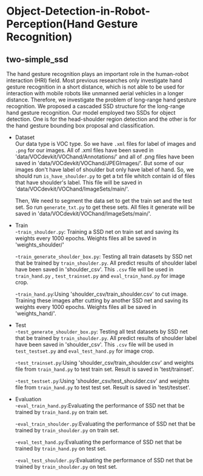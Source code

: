 # Object-Detection-in-Robot-Perception(Hand Gesture Recognition)
## two-simple_ssd  
The hand gesture recognition plays an important role in the human-robot interaction (HRI) field. Most previous researches only investigate hand gesture recognition in a short distance, which is not able to be used for interaction with mobile robots like unmanned aerial vehicles in a longer distance. Therefore, we investigate the problem of long-range hand gesture recognition. We proposed a cascaded SSD structure for the long-range hand gesture recognition. Our model employed two SSDs for object detection. One is for the head-shoulder region detection and the other is for the hand gesture bounding box proposal and classification.

* Dataset  
Our data type is VOC type. So we have `.xml` files for label of images and `.png` for our images. All of .xml files have been saved in 'data/VOCdevkit/VOChand/Annotations/' and all of .png files have been saved in 'data/VOCdevkit/VOChand/JPEGImages/'. But some of our images don't have label of shoulder but only have label of hand. So, we should run `is_have_shoulder.py` to get a txt file whitch contain id of files that have shoulder's label. This file will be saved in  'data/VOCdevkit/VOChand/ImageSets/main/'.  

  Then, We need to segment the data set to get the train set and the test set. So run `generate_txt.py` to get these sets. All files it generate will be saved in 'data/VOCdevkit/VOChand/ImageSets/main/'.  

* Train  
-`train_shoulder.py`: Training a SSD net on train set and saving its weights every 1000 epochs. Weights files all be saved in 'weights_shoulder/'   
  
  -`train_generate_shoulder_box.py`: Testing all train datasets by SSD net that be trained by `train_shoulder.py`. All predict results of shoulder label have been saved in 'shoulder_csv'. This `.csv` file will be used in `train_hand.py` , `test_trainset.py` and `eval_train_hand.py` for image crop.
  
  -`train_hand.py`:Using 'shoulder_csv/train_shoulder.csv' to cut image. Training these images after cutting by another SSD net and saving its weights every 1000 epochs. Weights files all be saved in 'weights_hand/'. 

* Test  
-`test_generate_shoulder_box.py`: Testing all test datasets by SSD net that be trained by `train_shoulder.py`. All predict results of shoulder label have been saved in 'shoulder_csv'. This `.csv` file will be used in `test_testset.py` and `eval_test_hand.py` for image crop.
  
  -`test_trainset.py`:Using 'shoulder_csv/train_shoulder.csv' and weights file from `train_hand.py` to test train set. Result is saved in 'test/trainset'.
  
  -`test_testset.py`:Using 'shoulder_csv/test_shoulder.csv' and weights file from `train_hand.py` to test test set. Result is saved in 'test/testset'.  
  
* Evaluation  
-`eval_train_hand.py`:Evaluating the performance of SSD net that be trained by `train_hand.py` on train set.  

  -`eval_train_shoulder.py`:Evaluating the performance of SSD net that be trained by `train_shoulder.py` on train set.  
 
  -`eval_test_hand.py`:Evaluating the performance of SSD net that be trained by `train_hand.py` on test set.  

  -`eval_test_shoulder.py`:Evaluating the performance of SSD net that be trained by `train_shoulder.py` on test set.

